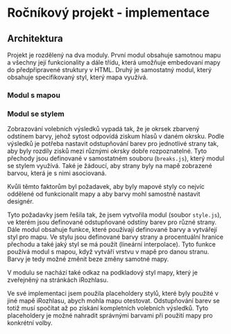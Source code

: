 # Ročníkový projekt - implementace

## Architektura

Projekt je rozdělený na dva moduly. První modul obsahuje samotnou mapu a všechny její funkcionality a dále třídu, která umožňuje embedovaní mapy do předpřipravené struktury v HTML. Druhý je samostatný modul, který obsahuje specifikovaný styl, který mapa využívá.

### Modul s mapou






### Modul se stylem

Zobrazování volebních výsledků vypadá tak, že je okrsek zbarvený odstínem barvy, 
jehož sytost odpovídá ziskum hlasů v daném okrsku.
Podle výsledků je potřeba nastavit odstupňování barev pro jednotlivé strany tak, aby byly rozdíly zisků mezi různými okrsky dobře rozpoznatelné. Tyto přechody jsou definované v samostatném souboru (`breaks.js`), který modul se stylem využívá.
Také je žádoucí, aby strany byly na mapě zobrazené barvou, která je s nimi asociovaná.

Kvůli těmto faktorům byl požadavek, aby byly mapové styly co nejvíc oddělené od funkcionalit mapy 
a aby barvy mohl samostně nastavit designér.

Tyto požadavky jsem řešila tak, že jsem vytvořila modul (soubor `style.js`), ve kterém jsou definované odstupňované odstíny barev pro různé strany.
Dále modul obsahuje funkce, které používají definované barvy a vytvářejí styl pro mapu.
Ve stylu jsou definované barvy strany a procentuální hranice přechodu a také jaký styl se má použít (lineární interpolace).
Tyto funkce používá modul s mapou, když vytváří vrstvu v mapě pro danou stranu.
Barvy je tedy možné změnit beze změny samotné mapy.

V modulu se nachází také odkaz na podkladový styl mapy, který je zveřejněný na stránkách iRozhlasu.

Ve své implementaci jsem použila placeholdery stylů, které byly použité v jiné mapě iRozhlasu, abych mohla mapu otestovat.
Odstupňování barev se totiž musí spočítat až po získání kompletních volebních výsledků.
Tyto placeholdery je možné nahradit správnými barvami při použití mapy pro konkrétní volby.

